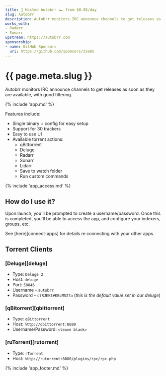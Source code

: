 ```yaml
---
title: 🧝 Hosted Autobrr 🏎️ from $0.05/day
slug: Autobrr
description: Autobrr monitors IRC announce channels to get releases as soon as they are available, with good filtering
works_with:
- Radarr
- Sonarr
upstream: https://autobrr.com
sponsorship: 
- name: GitHub Sponsors
  uri: https://github.com/sponsors/zze0s
---
```


# {{ page.meta.slug }}

Autobrr monitors IRC announce channels to get releases as soon as they are available, with good filtering.

{% include 'app.md' %}

Features include:

- Single binary + config for easy setup
- Support for 30 trackers
- Easy to use UI
- Available torrent actions:
  - qBittorrent
  - Deluge
  - Radarr
  - Sonarr
  - Lidarr
  - Save to watch folder
  - Run custom commands

{% include 'app_access.md' %}

## How do I use it?

Upon launch, you'll be prompted to create a username/password. Once this is completed, you'll be able to access the app, and configure your indexers, groups, etc.

See [here][connect-apps] for details re connecting with your other apps.

## Torrent Clients

### [Deluge][deluge]

* Type: `Deluge 2`
* Host: `deluge`
* Port: `58846`
* Username - `autobrr` 
* Password - `c7RJKKt#KBcM5Z?a` (*this is the default value set in our deluge*)

### [qBitorrent][qbittorrent]

* Type: `qBittorrent`
* Host: `http://qbittorrent:8080` 
* Username/Password: `<leave blank>`

### [ruTorrent][rutorrent]

* Type: `rTorrent`
* Host: `http://rutorrent:8080/plugins/rpc/rpc.php`

{% include 'app_footer.md' %}